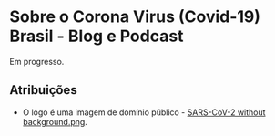 # Sobre o Corona Virus (Covid-19) Brasil - Blog e Podcast

Em progresso.

## Atribuições

- O logo é uma imagem de domínio público - [SARS-CoV-2 without background.png](https://pt.wikipedia.org/wiki/Pandemia_de_COVID-19#/media/Ficheiro:SARS-CoV-2_without_background.png).
